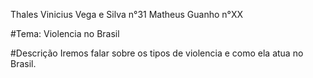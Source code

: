 Thales Vinicius Vega e Silva n°31
Matheus Guanho n°XX

#Tema: Violencia no Brasil


#Descrição
Iremos falar sobre os tipos de violencia e como ela atua no Brasil.
